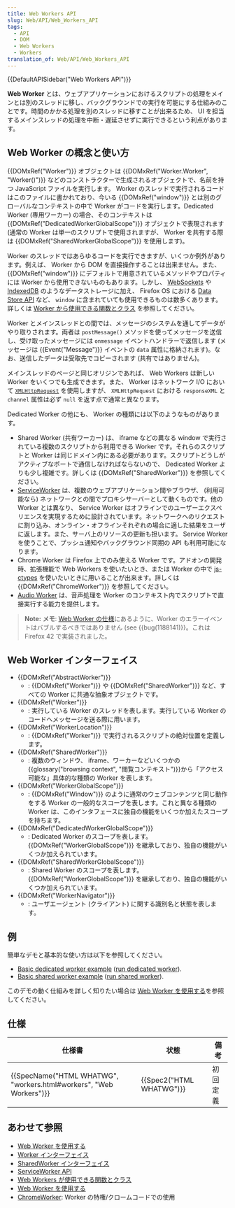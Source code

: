 ```yaml
---
title: Web Workers API
slug: Web/API/Web_Workers_API
tags:
  - API
  - DOM
  - Web Workers
  - Workers
translation_of: Web/API/Web_Workers_API
---
```

{{DefaultAPISidebar("Web Workers API")}}

**Web Worker** とは、ウェブアプリケーションにおけるスクリプトの処理をメインとは別のスレッドに移し、バックグラウンドでの実行を可能にする仕組みのことです。時間のかかる処理を別のスレッドに移すことが出来るため、 UI を担当するメインスレッドの処理を中断・遅延させずに実行できるという利点があります。

## Web Worker の概念と使い方

{{DOMxRef("Worker")}} オブジェクトは {{DOMxRef("Worker.Worker", "Worker()")}} などのコンストラクターで生成されるオブジェクトで、名前を持つ JavaScript ファイルを実行します。 Worker のスレッドで実行されるコードはこのファイルに書かれており、今いる {{DOMxRef("window")}} とは別のグローバルなコンテキストの中で Worker がコードを実行します。Dedicated Worker (専用ワーカー) の場合、そのコンテキストは {{DOMxRef("DedicatedWorkerGlobalScope")}} オブジェクトで表現されます (通常の Worker は単一のスクリプトで使用されますが、 Worker を共有する際は {{DOMxRef("SharedWorkerGlobalScope")}} を使用します)。

Worker のスレッドではあらゆるコードを実行できますが、いくつか例外があります。例えば、 Worker から DOM を直接操作することは出来ません。また、 {{DOMxRef("window")}} にデフォルトで用意されているメソッドやプロパティには Worker から使用できないものもあります。しかし、 [WebSockets](/ja/docs/Web/API/WebSockets_API) や [IndexedDB](/ja/docs/Web/API/IndexedDB_API) のようなデータストレージに加え、 Firefox OS における [Data Store API](/ja/docs/Web/API/Data_Store_API) など、 `window` に含まれていても使用できるものは数多くあります。詳しくは [Worker から使用できる関数とクラス](/ja/docs/Web/API/Web_Workers_API/Functions_and_classes_available_to_workers) を参照してください。

Worker とメインスレッドとの間では、メッセージのシステムを通してデータがやり取りされます。両者は `postMessage()` メソッドを使ってメッセージを送信し、受け取ったメッセージには `onmessage` イベントハンドラーで返信します (メッセージは {{Event("Message")}} イベントの `data` 属性に格納されます)。なお、送信したデータは受取先でコピーされます (共有ではありません)。

メインスレッドのページと同じオリジンであれば、 Web Workers は新しい Worker をいくつでも生成できます。また、 Worker はネットワーク I/O において [`XMLHttpRequest`](/ja/docs/Web/API/XMLHttpRequest) を使用しますが、 `XMLHttpRequest` における `responseXML` と `channel` 属性は必ず `null` を返す点で通常と異なります。

Dedicated Worker の他にも、 Worker の種類には以下のようなものがあります。

- Shared Worker (共有ワーカー) は、 iframe などの異なる window で実行されている複数のスクリプトから利用できる Worker です。それらのスクリプトと Worker は同じドメイン内にある必要があります。スクリプトどうしがアクティブなポートで通信しなければならないので、 Dedicated Worker よりも少し複雑です。詳しくは {{DOMxRef("SharedWorker")}} を参照してください。
- [ServiceWorker](/ja/docs/Web/API/ServiceWorker_API) は、複数のウェブアプリケーション間やブラウザ、 (利用可能なら) ネットワークとの間でプロキシサーバーとして動くものです。他の Worker とは異なり、 Service Worker はオフラインでのユーザーエクスペリエンスを実現するために設計されています。ネットワークへのリクエストに割り込み、オンライン・オフラインそれぞれの場合に適した結果をユーザに返します。また、サーバ上のリソースの更新も担います。 Service Worker を使うことで、プッシュ通知やバックグラウンド同期の API も利用可能になります。
- Chrome Worker は Firefox 上でのみ使える Worker です。アドオンの開発時、拡張機能で Web Workers を使いたいとき、または Worker の中で [js-ctypes](/ja/js-ctypes) を使いたいときに用いることが出来ます。詳しくは {{DOMxRef("ChromeWorker")}} を参照してください。
- [Audio Worker](/ja/docs/Web/API/Web_Audio_API#Audio_Workers) は、音声処理を Worker のコンテキスト内でスクリプトで直接実行する能力を提供します。

> **Note:** **メモ**: [Web Worker の仕様](https://html.spec.whatwg.org/multipage/workers.html#runtime-script-errors-2)にあるように、Worker のエラーイベントはバブルするべきではありません (see {{bug(1188141)}}。これは Firefox 42 で実装されました。

## Web Worker インターフェイス

- {{DOMxRef("AbstractWorker")}}
  - : {{DOMxRef("Worker")}} や {{DOMxRef("SharedWorker")}} など、すべての Worker に共通な抽象オブジェクトです。
- {{DOMxRef("Worker")}}
  - : 実行している Worker のスレッドを表します。実行している Worker のコードへメッセージを送る際に用います。
- {{DOMxRef("WorkerLocation")}}
  - : {{DOMxRef("Worker")}} で実行されるスクリプトの絶対位置を定義します。
- {{DOMxRef("SharedWorker")}}
  - : 複数のウィンドウ、 iframe、ワーカーなどいくつかの{{glossary("browsing context", "閲覧コンテキスト")}}から「アクセス可能な」具体的な種類の Worker を表します。
- {{DOMxRef("WorkerGlobalScope")}}
  - : {{DOMxRef("Window")}} のように通常のウェブコンテンツと同じ動作をする Worker の一般的なスコープを表します。これと異なる種類の Worker は、このインタフェースに独自の機能をいくつか加えたスコープを持ちます。
- {{DOMxRef("DedicatedWorkerGlobalScope")}}
  - : Dedicated Worker のスコープを表します。 {{DOMxRef("WorkerGlobalScope")}} を継承しており、独自の機能がいくつか加えられています。
- {{DOMxRef("SharedWorkerGlobalScope")}}
  - : Shared Worker のスコープを表します。 {{DOMxRef("WorkerGlobalScope")}} を継承しており、独自の機能がいくつか加えられています。
- {{DOMxRef("WorkerNavigator")}}
  - : ユーザエージェント (クライアント) に関する識別名と状態を表します。

## 例

簡単なデモと基本的な使い方は以下を参照してください。

- [Basic dedicated worker example](https://github.com/mdn/simple-web-worker) ([run dedicated worker](http://mdn.github.io/simple-web-worker/)).
- [Basic shared worker example](https://github.com/mdn/simple-shared-worker) ([run shared worker](http://mdn.github.io/simple-shared-worker/)).

このデモの動く仕組みを詳しく知りたい場合は [Web Worker を使用する](/ja/docs/Web/API/Web_Workers_API/Using_web_workers)を参照してください。

## 仕様

| 仕様書                                                                                   | 状態                             | 備考     |
| ---------------------------------------------------------------------------------------- | -------------------------------- | -------- |
| {{SpecName("HTML WHATWG", "workers.html#workers", "Web Workers")}} | {{Spec2("HTML WHATWG")}} | 初回定義 |

## あわせて参照

- [Web Worker を使用する](/ja/docs/Web/API/Web_Workers_API/Using_web_workers)
- [Worker インターフェイス](/ja/docs/Web/API/Worker)
- [SharedWorker インターフェイス](/ja/docs/Web/API/SharedWorker)
- [ServiceWorker API](/ja/docs/Web/API/ServiceWorker_API)
- [Web Workers が使用できる関数とクラス](/ja/docs/Web/API/Worker/Functions_and_classes_available_to_workers)
- [Web Worker を使用する](/ja/docs/Web/API/Web_Workers_API/Advanced_concepts_and_examples)
- [ChromeWorker](/ja/docs/Web/API/ChromeWorker): Worker の特権/クロームコードでの使用
